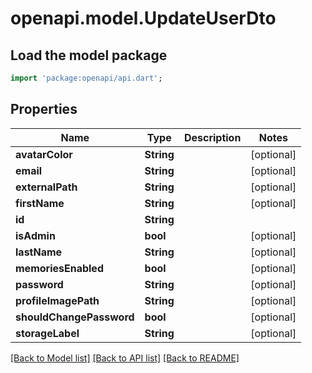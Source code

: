 # openapi.model.UpdateUserDto

## Load the model package
```dart
import 'package:openapi/api.dart';
```

## Properties
Name | Type | Description | Notes
------------ | ------------- | ------------- | -------------
**avatarColor** | **String** |  | [optional] 
**email** | **String** |  | [optional] 
**externalPath** | **String** |  | [optional] 
**firstName** | **String** |  | [optional] 
**id** | **String** |  | 
**isAdmin** | **bool** |  | [optional] 
**lastName** | **String** |  | [optional] 
**memoriesEnabled** | **bool** |  | [optional] 
**password** | **String** |  | [optional] 
**profileImagePath** | **String** |  | [optional] 
**shouldChangePassword** | **bool** |  | [optional] 
**storageLabel** | **String** |  | [optional] 

[[Back to Model list]](../README.md#documentation-for-models) [[Back to API list]](../README.md#documentation-for-api-endpoints) [[Back to README]](../README.md)


